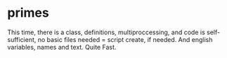 # primes
This time, there is a class, definitions, multiproccessing, and 
code is self-sufficient, no basic files needed = script create, if needed. And english variables, names and text.
Quite Fast.

